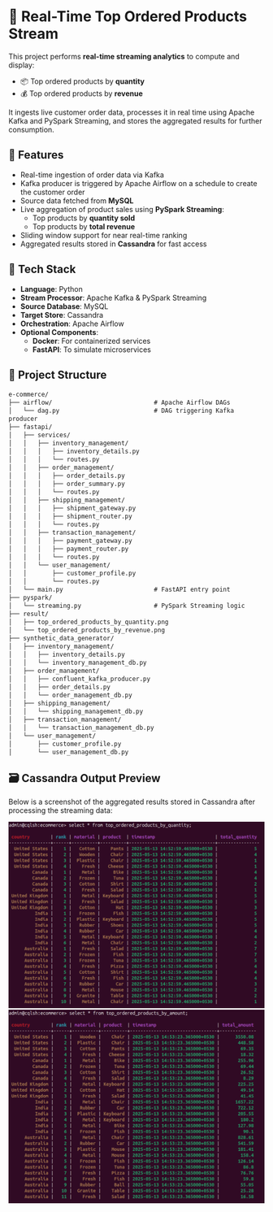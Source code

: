 # 🛒 Real-Time Top Ordered Products Stream

This project performs **real-time streaming analytics** to compute and display:

- 📦 Top ordered products by **quantity**
- 💰 Top ordered products by **revenue**

It ingests live customer order data, processes it in real time using Apache Kafka and PySpark Streaming, and stores the aggregated results for further consumption.

## 🚀 Features

- Real-time ingestion of order data via Kafka
- Kafka producer is triggered by Apache Airflow on a schedule to create the customer order
- Source data fetched from **MySQL**
- Live aggregation of product sales using **PySpark Streaming**:
  - Top products by **quantity sold**
  - Top products by **total revenue**
- Sliding window support for near real-time ranking
- Aggregated results stored in **Cassandra** for fast access

## 🧱 Tech Stack

- **Language**: Python
- **Stream Processor**: Apache Kafka & PySpark Streaming
- **Source Database**: MySQL
- **Target Store**: Cassandra
- **Orchestration**: Apache Airflow
- **Optional Components**:
  - **Docker**: For containerized services
  - **FastAPI**: To simulate microservices

## 📁 Project Structure

```text
e-commerce/
├── airflow/                            # Apache Airflow DAGs
│   └── dag.py                          # DAG triggering Kafka producer
├── fastapi/
│   ├── services/
│   │   ├── inventory_management/
│   │   │   ├── inventory_details.py
│   │   │   └── routes.py
│   │   ├── order_management/
│   │   │   ├── order_details.py
│   │   │   ├── order_summary.py
│   │   │   └── routes.py
│   │   ├── shipping_management/
│   │   │   ├── shipment_gateway.py
│   │   │   ├── shipment_router.py
│   │   │   └── routes.py
│   │   ├── transaction_management/
│   │   │   ├── payment_gateway.py
│   │   │   ├── payment_router.py
│   │   │   └── routes.py
│   │   └── user_management/
│   │       ├── customer_profile.py
│   │       └── routes.py
│   └── main.py                         # FastAPI entry point
├── pyspark/
│   └── streaming.py                    # PySpark Streaming logic
├── result/
│   ├── top_ordered_products_by_quantity.png
│   └── top_ordered_products_by_revenue.png
├── synthetic_data_generator/
│   ├── inventory_management/
│   │   ├── inventory_details.py
│   │   └── inventory_management_db.py
│   ├── order_management/
│   │   ├── confluent_kafka_producer.py
│   │   ├── order_details.py
│   │   └── order_management_db.py
│   ├── shipping_management/
│   │   └── shipping_management_db.py
│   ├── transaction_management/
│   │   └── transaction_management_db.py
│   └── user_management/
│       ├── customer_profile.py
│       └── user_management_db.py
```

## 🗃️ Cassandra Output Preview

Below is a screenshot of the aggregated results stored in Cassandra after processing the streaming data:

![Cassandra Output](result/top_ordered_products_by_quantity.png)
![Cassandra Output](result/top_ordered_products_by_revenue.png)
